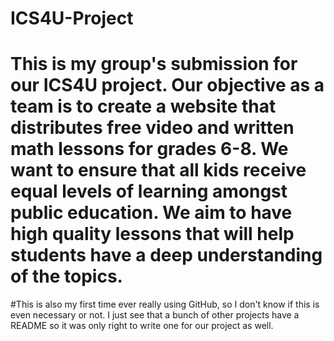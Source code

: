 # ICS4U-Project

# This is my group's submission for our ICS4U project. Our objective as a team is to create a website that distributes free video and written math lessons for grades 6-8. We want to ensure that all kids receive equal levels of learning amongst public education. We aim to have high quality lessons that will help students have a deep understanding of the topics.

#This is also my first time ever really using GitHub, so I don't know if this is even necessary or not. I just see that a bunch of other projects have a README so it was only right to write one for our project as well.
